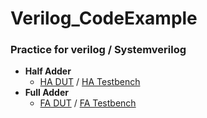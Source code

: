 # Verilog_CodeExample
### Practice for verilog / Systemverilog

* **Half Adder**
    * [HA DUT](https://github.com/Song-Joo-Young/Verilog_CodeExample/blob/main/Adder/HalfAdder_DUT.v) / [HA Testbench](https://github.com/Song-Joo-Young/Verilog_CodeExample/blob/main/Adder/HalfAdder_TB.v)
* **Full Adder**
    * [FA DUT](https://github.com/Song-Joo-Young/Verilog_CodeExample/blob/main/Adder/HalfAdder_DUT.v) / [FA Testbench](https://github.com/Song-Joo-Young/Verilog_CodeExample/blob/main/Adder/HalfAdder_TB.v)
